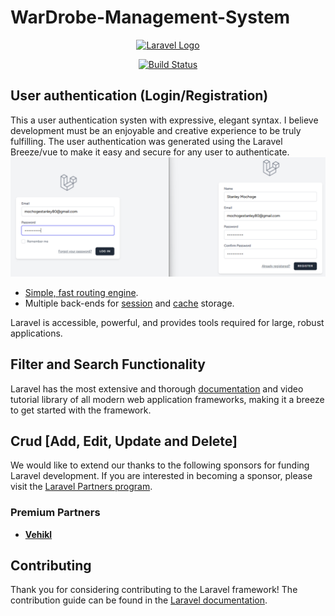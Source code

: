 # WarDrobe-Management-System

<p align="center"><a href="https://laravel.com" target="_blank"><img src="https://raw.githubusercontent.com/laravel/art/master/logo-lockup/5%20SVG/2%20CMYK/1%20Full%20Color/laravel-logolockup-cmyk-red.svg" width="400" alt="Laravel Logo"></a></p>

<p align="center">
<a href="https://github.com/laravel/framework/actions"><img src="https://github.com/laravel/framework/workflows/tests/badge.svg" alt="Build Status"></a>
</p>

## User authentication (Login/Registration)

This a user authentication systen with expressive, elegant syntax. I believe development must be an enjoyable and creative experience to be truly fulfilling. The user authentication was generated using the Laravel Breeze/vue to make it easy and secure for any user to authenticate.
<img src="/public/ReadmeImages/UserAuthentication page.png" alt="Authentication_frontPage">

- [Simple, fast routing engine](https://laravel.com/docs/routing).
- Multiple back-ends for [session](https://laravel.com/docs/session) and [cache](https://laravel.com/docs/cache) storage.



Laravel is accessible, powerful, and provides tools required for large, robust applications.

## Filter and Search Functionality

Laravel has the most extensive and thorough [documentation](https://laravel.com/docs) and video tutorial library of all modern web application frameworks, making it a breeze to get started with the framework.


## Crud [Add, Edit, Update and Delete]

We would like to extend our thanks to the following sponsors for funding Laravel development. If you are interested in becoming a sponsor, please visit the [Laravel Partners program](https://partners.laravel.com).

### Premium Partners

- **[Vehikl](https://vehikl.com/)**

## Contributing

Thank you for considering contributing to the Laravel framework! The contribution guide can be found in the [Laravel documentation](https://laravel.com/docs/contributions).


